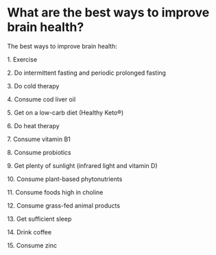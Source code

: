 # What are the best ways to improve brain health?

The best ways to improve brain health:

1\. Exercise

2\. Do intermittent fasting and periodic prolonged fasting

3\. Do cold therapy

4\. Consume cod liver oil

5\. Get on a low-carb diet (Healthy Keto®)

6\. Do heat therapy

7\. Consume vitamin B1

8\. Consume probiotics

9\. Get plenty of sunlight (infrared light and vitamin D)

10\. Consume plant-based phytonutrients

11\. Consume foods high in choline

12\. Consume grass-fed animal products

13\. Get sufficient sleep

14\. Drink coffee

15\. Consume zinc